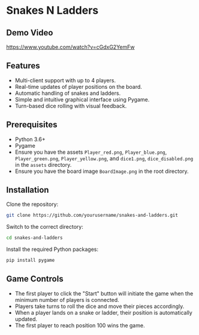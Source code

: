 # Snakes N Ladders

## Demo Video
https://www.youtube.com/watch?v=cGdxG2YemFw
## Features

- Multi-client support with up to 4 players.
- Real-time updates of player positions on the board.
- Automatic handling of snakes and ladders.
- Simple and intuitive graphical interface using Pygame.
- Turn-based dice rolling with visual feedback.

## Prerequisites

- Python 3.6+
- Pygame
- Ensure you have the assets `Player_red.png`, `Player_blue.png`, `Player_green.png`, `Player_yellow.png`, and `dice1.png`, `dice_disabled.png` in the `assets` directory.
- Ensure you have the board image `BoardImage.png` in the root directory.

## Installation

Clone the repository:
```bash
git clone https://github.com/yourusername/snakes-and-ladders.git
```
Switch to the correct directory:
```bash
cd snakes-and-ladders
```
Install the required Python packages:
```bash
pip install pygame
```
## Game Controls

- The first player to click the "Start" button will initiate the game when the minimum number of players is connected.
- Players take turns to roll the dice and move their pieces accordingly.
- When a player lands on a snake or ladder, their position is automatically updated.
- The first player to reach position 100 wins the game.
